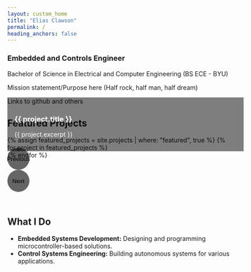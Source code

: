 ```yaml
---
layout: custom_home
title: "Elias Clawson"
permalink: /
heading_anchors: false
---
```





### Embedded and Controls Engineer
Bachelor of Science in Electrical and Computer Engineering (BS ECE - BYU)

Mission statement/Purpose here (Half rock, half man, half dream)

Links to github and others

## Featured Projects

<div id="projectCarousel" class="carousel slide" data-ride="carousel" data-interval="5000">
  <div class="carousel-inner">
    {% assign featured_projects = site.projects | where: "featured", true %}
    {% for project in featured_projects %}
    <div class="carousel-item {% if forloop.first %}active{% endif %}">
      <a href="{{ project.url }}" style="text-decoration: none; color: inherit;">
        <div class="carousel-image" style="position:relative;   background:url('{{ project.image }}') center/cover;">
          <div class="carousel-caption" style="background: rgba(0,0,0,0.5); color: white; padding: 1rem; position: absolute; bottom: 0; width: 100%;">
            <h3>{{ project.title }}</h3>
            <p>{{ project.excerpt }}</p>
          </div>
        </div>
      </a>
    </div>
    {% endfor %}
  </div>

  <button class="carousel-control-prev custom-carousel-btn" type="button" data-target="#projectCarousel" data-slide="prev">
    <span class="carousel-control-prev-icon" aria-hidden="true"></span>
    <span class="sr-only">Previous</span>
  </button>
  <button class="carousel-control-next custom-carousel-btn" type="button" data-target="#projectCarousel" data-slide="next">
    <span class="carousel-control-next-icon" aria-hidden="true"></span>
    <span class="sr-only">Next</span>
  </button>
</div>

<style>
.custom-carousel-btn {
  width: 50px;
  height: 50px;
  background-color: rgba(0, 0, 0, 0.6);
  border: none;
  border-radius: 50%;
  display: flex;
  align-items: center;
  justify-content: center;
  top: 50%;
  transform: translateY(-50%);
}

.carousel-control-prev {
  left: 20px;
}
.carousel-control-next {
  right: 20px;
}

.carousel-image {
  height: auto;
  max-width: 100%;
  object-fit: cover;
}

.carousel-caption {
  transition: opacity 0.5s ease-in-out;
}

.carousel-item {
  transition: transform 0.5s ease-in-out;
}

</style>


## What I Do

- **Embedded Systems Development:** Designing and programming microcontroller-based solutions.
- **Control Systems Engineering:** Building autonomous systems for various applications.